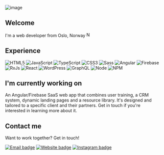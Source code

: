 ![image](../main/assets/banner.png?raw=true)

## Welcome
I'm a web developer from Oslo, Norway <img src="https://cdn-icons-png.flaticon.com/512/197/197579.png" alt="Norwegian flag" width="16"/>

## Experience
![HTML5](https://shields.io/badge/-HTML5-gray?logo=html5&style=for-the-badge)
![JavaScript](https://shields.io/badge/-JS-gray?logo=javascript&style=for-the-badge)
![TypeScript](https://shields.io/badge/-TypeScript-gray?logo=typescript&style=for-the-badge)
![CSS3](https://shields.io/badge/-CSS3-gray?logo=css3&style=for-the-badge)
![Sass](https://shields.io/badge/-Sass-gray?logo=sass&style=for-the-badge)
![Angular](https://shields.io/badge/-Angular-gray?logo=angular&style=for-the-badge)
![Firebase](https://shields.io/badge/-Firebase-gray?logo=firebase&style=for-the-badge)
![RxJs](https://shields.io/badge/-RxJs-gray?logo=rxjs&style=for-the-badge)
![React](https://shields.io/badge/-React-gray?logo=react&style=for-the-badge)
![WordPress](https://shields.io/badge/-WordPress-gray?logo=wordpress&style=for-the-badge)
![GraphQL](https://shields.io/badge/-GraphQL-gray?logo=graphql&style=for-the-badge)
![Node](https://shields.io/badge/-Node.js-gray?logo=node.js&style=for-the-badge)
![NPM](https://shields.io/badge/-NPM-gray?logo=npm&style=for-the-badge)

## I'm currently working on
An Angular/Firebase SaaS web app that combines user training, a CRM system, dynamic landing pages and a resource library. It's designed and tailored to a specific client and their partners. Get in touch if you're interested in learning more about it.

## Contact me
Want to work together? Get in touch!

[![Email badge](https://shields.io/badge/-Email-white?logo=gmail)](mailto:mikkel@cleverly.no)
[![Website badge](https://shields.io/badge/-Website-white?logo=html5)](https://cleverly.no)
[![Instagram badge](https://shields.io/badge/-Instagram-white?logo=instagram)](https://instagram.com/mikkelsen.oo)
